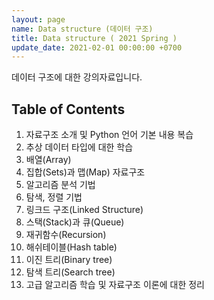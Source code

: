 ```yaml
---
layout: page
name: Data structure (데이터 구조)
title: Data structure ( 2021 Spring )
update_date: 2021-02-01 00:00:00 +0700
---
```


데이터 구조에 대한 강의자료입니다. 

## Table of Contents
1. 자료구조 소개 및 Python 언어 기본 내용 복습
2. 추상 데이터 타입에 대한 학습 
3. 배열(Array) 
4. 집합(Sets)과 맵(Map) 자료구조
5. 알고리즘 분석 기법 
6. 탐색, 정렬 기법 
7. 링크드 구조(Linked Structure) 
8. 스택(Stack)과 큐(Queue) 
9. 재귀함수(Recursion) 
10. 해쉬테이블(Hash table) 
11. 이진 트리(Binary tree)
12. 탐색 트리(Search tree)
13. 고급 알고리즘 학습 및 자료구조 이론에 대한 정리

